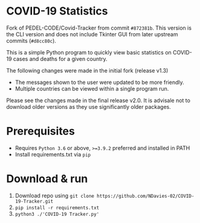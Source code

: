 # COVID-19 Statistics

Fork of PEDEL-CODE/Covid-Tracker from commit `#872381b`.
This version is the CLI version and does not include Tkinter GUI from later upstream commits (`#d8cc80c`).

This is a simple Python program to quickly view basic statistics on COVID-19 cases and deaths for a given country.

The following changes were made in the initial fork (release v1.3)
- The messages shown to the user were updated to be more friendly.
- Multiple countries can be viewed within a single program run.

Please see the changes made in the final release v2.0. It is advisale not to download older versions as they use significantly older packages.

# Prerequisites

- Requires `Python 3.6` or above, `>=3.9.2` preferred and installed in PATH
- Install requirements.txt via `pip`

# Download & run

1. Download repo using `git clone https://github.com/NDavies-02/COVID-19-Tracker.git`
2. `pip install -r requirements.txt`
3. `python3 ./'COVID-19 Tracker.py'`
